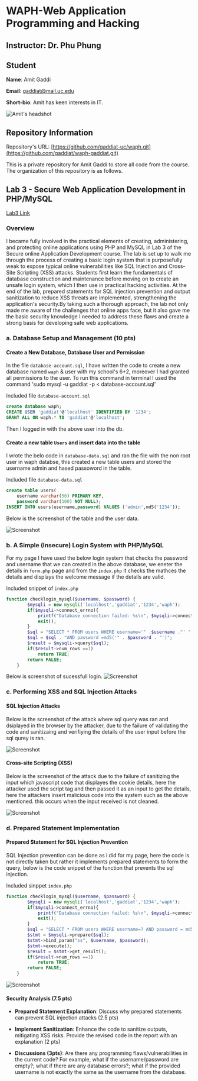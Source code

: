 # WAPH-Web Application Programming and Hacking

## Instructor: Dr. Phu Phung

## Student

**Name**: Amit Gaddi

**Email**: gaddiat@mail.uc.edu

**Short-bio**: Amit has keen interests in IT. 

![Amit's headshot](images/Pic.jpg)

## Repository Information

Repository's URL: [https://github.com/gaddiat-uc/waph.git](https://github.com/gaddiat/waph-gaddiat.git)

This is a private repository for Amit Gaddi to store all code from the course. The organization of this repository is as follows.


## Lab 3 - Secure Web Application Development in PHP/MySQL

[Lab3 Link](https://github.com/gaddiat/waph-gaddiat/tree/main/labs/lab3)

### Overview

I became fully involved in the practical elements of creating, administering, and protecting online applications using PHP and MySQL in Lab 3 of the Secure online Application Development course. The lab is set up to walk me through the process of creating a basic login system that is purposefully weak to expose typical online vulnerabilities like SQL Injection and Cross-Site Scripting (XSS) attacks. Students first learn the fundamentals of database construction and maintenance before moving on to create an unsafe login system, which I then use in practical hacking activities. At the end of the lab, prepared statements for SQL injection prevention and output sanitization to reduce XSS threats are implemented, strengthening the application's security.By taking such a thorough approach, the lab not only made me aware of the challenges that online apps face, but it also gave me the basic security knowledge I needed to address these flaws and create a strong basis for developing safe web applications.  


### a. Database Setup and Management (10 pts)


####  Create a New Database, Database User and Permission

In the file `database-account.sql`, I have written the code to create a new database named `waph` & user with my school's 6+2, moreover I had granted all permissions to the user. To run this command in terminal I used the command 'sudo mysql -u gaddiat -p < database-account.sql'

Included file `database-account.sql`

```sql
create database waph; 
CREATE USER 'gaddiat'@'localhost' IDENTIFIED BY '1234';
GRANT ALL ON waph.* TO 'gaddiat'@'localhost';

```
Then I logged in with the above user into the db.

#### Create a new table `Users` and insert data into the table

I wrote the belo code in `database-data.sql` and ran the file with the non root user in waph databse, this created a new table users and stored the username admin and hased passoword in the table.


Included file `database-data.sql`
```sql
create table users(
	username varchar(50) PRIMARY KEY,
	password varchar(100) NOT NULL);
INSERT INTO users(username,password) VALUES ('admin',md5('1234'));
```
Below is the screenshot of the table and the user data.

![Screenshot](images/Screenshot1.png)  



### b. A Simple (Insecure) Login System with PHP/MySQL

For my page I have used the below login system that checks the password and username that we can created in the above database, we eneter the details in `form.php` page and from the `index.php` it checks the mathces the details and displays the welcome message if the details are valid.

Included snippet of `index.php`

```php
function checklogin_mysql($username, $password) {
		$mysqli = new mysqli('localhost','gaddiat','1234','waph');
		if($mysqli->connect_errno){
			printf("Database connection failed: %s\n", $mysqli->connect_errno);
			exit();
		}
		$sql = "SELECT * FROM users WHERE username='" .$username ."' ";
		$sql = $sql . "AND password =md5('" . $password . "')";
		$result = $mysqli->query($sql);
		if($result->num_rows ==1)
			return TRUE;
		return FALSE;
  	}

```

Below is screenshot of sucessfull login.
![Screenshot](images/Screenshot2.png)  


### c. Performing XSS and SQL Injection Attacks


#### SQL Injection Attacks


Below is the screenshot of the attack where sql query was ran and dsiplayed in the browser by the attacker, due to the failure of validating the code and sanitizaing and verifiying the details of the user input before the sql qurey is ran.

![Screenshot](images/Screenshot3.png)  



#### Cross-site Scripting (XSS)


Below is the screenshot of the attack due to the failure of sanitizing the input which javascript code that displayes the cookie details, here the attacker used the script tag and then passed it as an input to get the details, here the attackers insert malicious code into the system such as the above mentioned. this occurs when the input received is not cleaned.


![Screenshot](images/Screenshot4.png)  


### d. Prepared Statement Implementation


#### Prepared Statement for SQL Injection Prevention


SQL Injection prevention can be done as i did for my page, here the code is not directly taken but rather it implements prepared statements to form the query, below is the code snippet of the function that prevents the sql injection.

Included sinppet `index.php`

```php
function checklogin_mysql($username, $password) {
		$mysqli = new mysqli('localhost','gaddiat','1234','waph');
		if($mysqli->connect_errno){
			printf("Database connection failed: %s\n", $mysqli->connect_errno);
			exit();
		}
		$sql = "SELECT * FROM users WHERE username=? AND password = md5(?)";
		$stmt = $mysqli->prepare($sql);
		$stmt->bind_param("ss", $username, $password);
		$stmt->execute();
		$result = $stmt->get_result();
		if($result->num_rows ==1)
			return TRUE;
		return FALSE;
  	}

```


![Screenshot](images/Screenshot5.png)  

#### Security Analysis (7.5 pts)

- **Prepared Statement Explanation**: Discuss why prepared statements can prevent SQL injection attacks (2.5 pts)

- **Implement Sanitization**: Enhance the code to sanitize outputs, mitigating XSS risks. Provide the revised code in the report with an explanation (2 pts)

- **Discussions (3pts)**: Are there any programming flaws/vulnerabilities in the current code? For example, what if the username/password are empty?; what if there are any database errors?; what if the provided username is not exactly the same as the username from the database.


